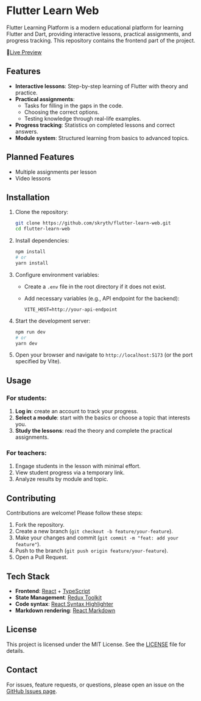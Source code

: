# Flutter Learn Web

Flutter Learning Platform is a modern educational platform for learning Flutter and Dart, providing interactive lessons, practical assignments, and progress tracking. This repository contains the frontend part of the project.

📍[Live Preview](https://flern.website/)

## Features

- **Interactive lessons**: Step-by-step learning of Flutter with theory and practice.
- **Practical assignments**:
  - Tasks for filling in the gaps in the code.
  - Choosing the correct options.
  - Testing knowledge through real-life examples.
- **Progress tracking**: Statistics on completed lessons and correct answers.
- **Module system**: Structured learning from basics to advanced topics.

## Planned Features

- Multiple assignments per lesson
- Video lessons

## Installation

1. Clone the repository:
   ```bash
   git clone https://github.com/skryth/flutter-learn-web.git
   cd flutter-learn-web
   ```

2. Install dependencies:
   ```bash
   npm install
   # or
   yarn install
   ```

3. Configure environment variables:
   - Create a `.env` file in the root directory if it does not exist.
   - Add necessary variables (e.g., API endpoint for the backend):
     
     ```env
     VITE_HOST=http://your-api-endpoint
     ```

4. Start the development server:
   ```bash
   npm run dev
   # or
   yarn dev
   ```

5. Open your browser and navigate to `http://localhost:5173` (or the port specified by Vite).

## Usage

### For students:
1. **Log in**: create an account to track your progress.
2. **Select a module**: start with the basics or choose a topic that interests you.
3. **Study the lessons**: read the theory and complete the practical assignments.

### For teachers:
1. Engage students in the lesson with minimal effort.
2. View student progress via a temporary link.
3. Analyze results by module and topic.

## Contributing

Contributions are welcome! Please follow these steps:
1. Fork the repository.
2. Create a new branch (`git checkout -b feature/your-feature`).
3. Make your changes and commit (`git commit -m "feat: add your feature"`).
4. Push to the branch (`git push origin feature/your-feature`).
5. Open a Pull Request.

## Tech Stack
- **Frontend**: [React](https://react.dev/) + [TypeScript](https://www.typescriptlang.org/)
- **State Management**: [Redux Toolkit](https://redux-toolkit.js.org/)
- **Code syntax**: [React Syntax Highlighter](https://www.npmjs.com/package/react-syntax-highlighter)
- **Markdown rendering**: [React Markdown](https://www.npmjs.com/package/react-markdown)

## License

This project is licensed under the MIT License. See the [LICENSE](LICENSE) file for details.

## Contact

For issues, feature requests, or questions, please open an issue on the [GitHub Issues page](https://github.com/rusty-response/rusty-response-web/issues).


